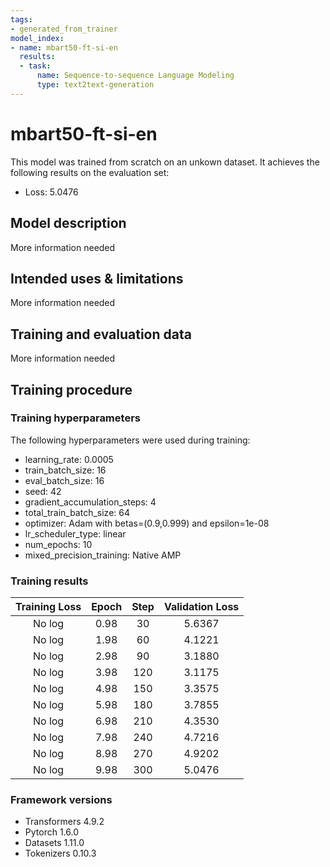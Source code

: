 ```yaml
---
tags:
- generated_from_trainer
model_index:
- name: mbart50-ft-si-en
  results:
  - task:
      name: Sequence-to-sequence Language Modeling
      type: text2text-generation
---
```


<!-- This model card has been generated automatically according to the information the Trainer had access to. You
should probably proofread and complete it, then remove this comment. -->

# mbart50-ft-si-en

This model was trained from scratch on an unkown dataset.
It achieves the following results on the evaluation set:
- Loss: 5.0476

## Model description

More information needed

## Intended uses & limitations

More information needed

## Training and evaluation data

More information needed

## Training procedure

### Training hyperparameters

The following hyperparameters were used during training:
- learning_rate: 0.0005
- train_batch_size: 16
- eval_batch_size: 16
- seed: 42
- gradient_accumulation_steps: 4
- total_train_batch_size: 64
- optimizer: Adam with betas=(0.9,0.999) and epsilon=1e-08
- lr_scheduler_type: linear
- num_epochs: 10
- mixed_precision_training: Native AMP

### Training results

| Training Loss | Epoch | Step | Validation Loss |
|:-------------:|:-----:|:----:|:---------------:|
| No log        | 0.98  | 30   | 5.6367          |
| No log        | 1.98  | 60   | 4.1221          |
| No log        | 2.98  | 90   | 3.1880          |
| No log        | 3.98  | 120  | 3.1175          |
| No log        | 4.98  | 150  | 3.3575          |
| No log        | 5.98  | 180  | 3.7855          |
| No log        | 6.98  | 210  | 4.3530          |
| No log        | 7.98  | 240  | 4.7216          |
| No log        | 8.98  | 270  | 4.9202          |
| No log        | 9.98  | 300  | 5.0476          |


### Framework versions

- Transformers 4.9.2
- Pytorch 1.6.0
- Datasets 1.11.0
- Tokenizers 0.10.3
